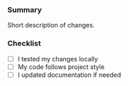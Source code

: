### Summary
Short description of changes.

### Checklist
- [ ] I tested my changes locally
- [ ] My code follows project style
- [ ] I updated documentation if needed

